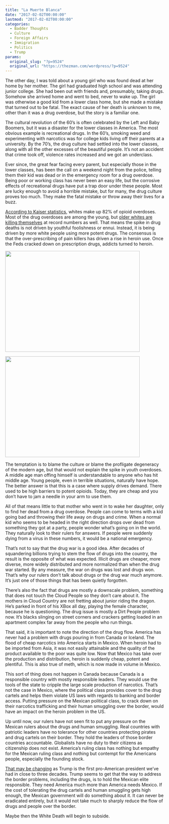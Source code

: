```yaml
---
title: "La Muerte Blanca"
date: "2017-02-02T00:00:00"
lastmod: "2017-02-02T00:00:00"
categories:
  - Badder Thoughts
  - Culture
  - Foreign Affairs
  - Immigration
  - Politics
  - Trump
params:
  original_slug: "?p=9524"
  original_url: "https://thezman.com/wordpress/?p=9524"
---
```


The other day, I was told about a young girl who was found dead at her
home by her mother. The girl had graduated high school and was attending
junior college. She had been out with friends and, presumably, taking
drugs. Somehow she arrived home and went to bed, never to wake up. The
girl was otherwise a good kid from a lower class home, but she made a
mistake that turned out to be fatal. The exact cause of her death is
unknown to me, other than it was a drug overdose, but the story is a
familiar one.

The cultural revolution of the 60’s is often celebrated by the Left and
Baby Boomers, but it was a disaster for the lower classes in America.
The most obvious example is recreational drugs. In the 60’s, smoking
weed and experimenting with narcotics was for college kids living off
their parents at a university. By the 70’s, the drug culture had settled
into the lower classes, along with all the other excesses of the
beautiful people. It’s not an accident that crime took off, violence
rates increased and we got an underclass.

Ever since, the great fear facing every parent, but especially those in
the lower classes, has been the call on a weekend night from the police,
telling them their kid was dead or in the emergency room for a drug
overdose. Being poor or working class has never been an easy life, but
the corrosive effects of recreational drugs have put a trap door under
these people. Most are lucky enough to avoid a horrible mistake, but
for many, the drug culture proves too much. They make the fatal mistake
or throw away their lives for a buzz.

<a
href="http://kff.org/other/state-indicator/opioid-overdose-deaths-by-raceethnicity/?currentTimeframe=0"
target="_blank">According to Kaiser statistics</a>, whites make up 82%
of opioid overdoses. Most of the drug overdoses are among the young, but
<a
href="https://www.nytimes.com/2016/01/17/science/drug-overdoses-propel-rise-in-mortality-rates-of-young-whites.html?_r=0"
target="_blank">older whites are killing themselves</a> at record
numbers as well. That means the spike in drug deaths is not driven by
youthful foolishness or ennui. Instead, it is being driven by more white
people using more potent drugs. The consensus is that the
over-prescribing of pain killers has driven a rise in heroin use. Once
the Feds cracked down on prescription drugs, addicts turned to heroin.

<img
src="https://d14rmgtrwzf5a.cloudfront.net/sites/default/files/styles/content_image_landscape/public/cdcwonder2016_3.jpg?itok=MLNjS3MK"
class="alignnone size-full" decoding="async" width="426" height="320" />

<img
src="https://d14rmgtrwzf5a.cloudfront.net/sites/default/files/styles/content_image_landscape/public/cdcwonder2016_4.jpg?itok=aCgJ-Wg1"
class="alignnone size-full" decoding="async" width="426" height="320" />

The temptation is to blame the culture or blame the profligate
degeneracy of the modern age, but that would not explain the spike in
youth overdoses. A middle age man offing himself is understandable to
anyone who has hit middle age. Young people, even in terrible
situations, naturally have hope. The better answer is that this is a
case where supply drives demand. There used to be high barriers to
potent opioids. Today, they are cheap and you don’t have to jam a needle
in your arm to use them.

All of that means little to that mother who went in to wake her
daughter, only to find her dead from a drug overdose. People can come to
terms with a kid going bad and throwing their life away on drugs and
crime. When a normal kid who seems to be headed in the right direction
drops over dead from something they got at a party, people wonder what’s
going on in the world. They naturally look to their rulers for answers.
If people were suddenly dying from a virus in these numbers, it would be
a national emergency.

That’s not to say that the drug war is a good idea. After decades of
squandering billions trying to stem the flow of drugs into the country,
the result is the opposite of what was expected. Illicit drugs are
cheaper, more diverse, more widely distributed and more normalized than
when the drug war started. By any measure, the war on drugs was lost and
drugs won. That’s why our rulers don’t talk about drugs or the drug war
much anymore. It’s just one of those things that has been quietly
forgotten.

There’s also the fact that drugs are mostly a downscale problem,
something that does not touch the Cloud People so they don’t care about
it. The mothers in Cloud Country are not fretting about junior riding
the dragon. He’s parked in front of his XBox all day, playing the female
character, because he is questioning. The drug issue is mostly a Dirt
People problem now. It’s blacks slinging on street corners and crackers
getting loaded in an apartment complex far away from the people who run
things.

That said, it is important to note the direction of the drug flow.
America has never had a problem with drugs pouring in from Canada or
Iceland. The flood of cheap narcotics into America starts in Mexico.
When heroin had to be imported from Asia, it was not easily attainable
and the quality of the product available to the poor was quite low. Now
that Mexico has take over the production and distribution, heroin is
suddenly cheap, potent and plentiful. This is also true of meth, which
is now made in volume in Mexico.

This sort of thing does not happen in Canada because Canada is a
responsible country with mostly responsible leaders. They would use the
tools of the state to cripple the large scale production of narcotics.
That’s not the case in Mexico, where the political class provides cover
to the drug cartels and helps them violate US laws with regards to
banking and border access. Putting pressure on the Mexican political
class, to crack down on their narcotics trafficking and their human
smuggling over the border, would have an impact on the heroin problem in
the US.

Up until now, our rulers have not seen fit to put any pressure on the
Mexican rulers about the drugs and human smuggling. Real countries with
patriotic leaders have no tolerance for other countries
protecting pirates and drug cartels on their border. They hold the
leaders of those border countries accountable. Globalists have no duty
to their citizens as citizenship does not exist. America’s ruling class
has nothing but empathy for the Mexican ruling class and nothing but
contempt for the Americans people, especially the founding stock.

<a href="https://apnews.com/0b3f5db59b2e4aa78cdbbf008f27fb49"
target="_blank">That may be changing</a> as Trump is the first
pro-American president we’ve had in close to three decades. Trump seems
to get that the way to address the border problems, including the drugs,
is to hold the Mexican elite responsible. They need America much more
than America needs Mexico. If the cost of tolerating the drug cartels
and human smuggling gets high enough, the Mexican government will do
something about it. It can never be eradicated entirely, but it would
not take much to sharply reduce the flow of drugs and people over the
border.

Maybe then the White Death will begin to subside.
